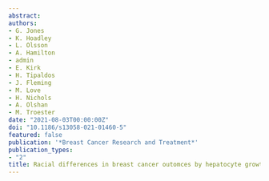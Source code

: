 ```yaml
---
abstract:
authors:
- G. Jones
- K. Hoadley
- L. Olsson
- A. Hamilton
- admin
- E. Kirk
- H. Tipaldos
- J. Fleming
- M. Love
- H. Nichols
- A. Olshan
- M. Troester
date: "2021-08-03T00:00:00Z"
doi: "10.1186/s13058-021-01460-5"
featured: false
publication: '*Breast Cancer Research and Treatment*'
publication_types:
- "2"
title: Racial differences in breast cancer outomces by hepatocyte growth factor pathway expression
---
```

